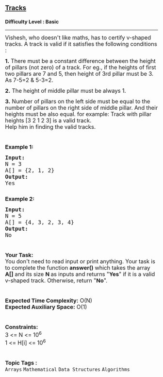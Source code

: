 <h2><a href="https://www.geeksforgeeks.org/problems/tracks0436/1?page=3&category=Arrays&difficulty=Basic&status=unsolved&sortBy=accuracy">Tracks</a></h2><h3>Difficulty Level : Basic</h3><hr><div class="problems_problem_content__Xm_eO"><p><span style="font-size:18px">Vishesh, who doesn't like maths, has to certify v-shaped tracks. A track is valid if it satisfies the following conditions :</span></p>

<p><span style="font-size:18px"><strong>1.</strong> There must be a constant difference between the height of pillars (not zero) of a track. For eg., if the heights of first two pillars are 7 and 5, then height of 3rd pillar must be 3. As 7-5=2 &amp; 5-3=2.</span></p>

<p><span style="font-size:18px"><strong>2.</strong> The height of middle pillar must be always 1.</span></p>

<p><span style="font-size:18px"><strong>3.</strong> Number of pillars on the left side must be equal to the number of pillars on the right side of&nbsp;middle pillar. And their heights must be also equal. for example: Track with pillar heights [3 2 1 2 3] is a valid track.&nbsp;<br>
Help him in finding the valid tracks.</span></p>

<p>&nbsp;</p>

<p><span style="font-size:18px"><strong>Example 1:</strong></span></p>

<pre><span style="font-size:18px"><strong>Input:</strong>
N = 3
A[] = {2, 1, 2}
<strong>Output:</strong>
Yes
</span></pre>

<p><br>
<span style="font-size:18px"><strong>Example 2:</strong></span></p>

<pre><span style="font-size:18px"><strong>Input:</strong>
N = 5
A[] = {4, 3, 2, 3, 4}
<strong>Output:</strong>
No</span></pre>

<p>&nbsp;</p>

<p><span style="font-size:18px"><strong>Your Task:&nbsp;&nbsp;</strong><br>
You don't need to read input or print anything. Your task is to complete the function <strong>answer()</strong>&nbsp;which takes the array <strong>A[]</strong> and its size <strong>N</strong><strong> </strong>as inputs and returns "<strong>Yes</strong>" if it is a valid v-shaped track. Otherwise, return "<strong>No</strong>".</span></p>

<p>&nbsp;</p>

<p><span style="font-size:18px"><strong>Expected Time Complexity:</strong> O(N)<br>
<strong>Expected Auxiliary Space:</strong> O(1)</span></p>

<p>&nbsp;</p>

<p><span style="font-size:18px"><strong>Constraints:</strong><br>
3 &lt;= N &lt;= 10<sup>6</sup><br>
1 &lt;= H[i] &lt;= 10<sup>6</sup></span></p>
</div><br><p><span style=font-size:18px><strong>Topic Tags : </strong><br><code>Arrays</code>&nbsp;<code>Mathematical</code>&nbsp;<code>Data Structures</code>&nbsp;<code>Algorithms</code>&nbsp;